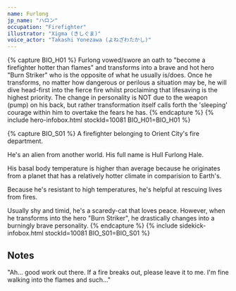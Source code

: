 ```yaml
---
name: Furlong
jp_name: "ハロン"
occupation: "Firefighter"
illustrator: "Xigma (きしぐま)"
voice_actor: "Takashi Yonezawa (よねざわたかし)"
---
```


{% capture BIO_H01 %}
Furlong vowed/swore an oath to "become a firefighter hotter than flames" and transforms into a brave and hot hero "Burn Striker" who is the opposite of what he usually is/does. Once he transforms, no matter how dangerous or perilous a situation may be, he will dive head-first into the fierce fire whilst proclaiming that lifesaving is the highest priority. The change in personality is NOT due to the weapon (pump) on his back, but rather transformation itself calls forth the 'sleeping' courage within him to overtake the fears he has.
{% endcapture %}
{% include hero-infobox.html stockId=10081 BIO_H01=BIO_H01 %}

{% capture BIO_S01 %}
A firefighter belonging to Orient City's fire department.

He's an alien from another world. His full name is Hull Furlong Hale.

His basal body temperature is higher than average because he originates from a planet that has a relatively hotter climate in comparision to Earth's.

Because he's resistant to high temperatures, he's helpful at rescuing lives from fires.

Usually shy and timid, he's a scaredy-cat that loves peace. However, when he transforms into the hero "Burn Striker", he drastically changes into a burningly brave personality.
{% endcapture %}
{% include sidekick-infobox.html stockId=10081 BIO_S01=BIO_S01 %}

## Notes

"Ah... good work out there. If a fire breaks out, please leave it to me. I'm fine walking into the flames and such..."

